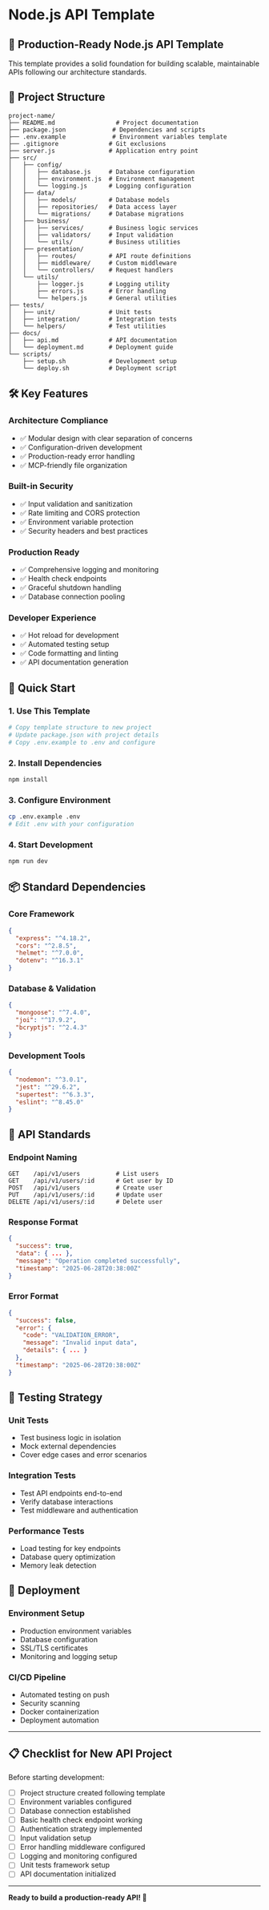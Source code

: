 # Node.js API Template

## 🚀 Production-Ready Node.js API Template

This template provides a solid foundation for building scalable, maintainable APIs following our architecture standards.

## 📁 Project Structure

```
project-name/
├── README.md                 # Project documentation
├── package.json             # Dependencies and scripts
├── .env.example             # Environment variables template
├── .gitignore              # Git exclusions
├── server.js               # Application entry point
├── src/
│   ├── config/
│   │   ├── database.js     # Database configuration
│   │   ├── environment.js  # Environment management
│   │   └── logging.js      # Logging configuration
│   ├── data/
│   │   ├── models/         # Database models
│   │   ├── repositories/   # Data access layer
│   │   └── migrations/     # Database migrations
│   ├── business/
│   │   ├── services/       # Business logic services
│   │   ├── validators/     # Input validation
│   │   └── utils/          # Business utilities
│   ├── presentation/
│   │   ├── routes/         # API route definitions
│   │   ├── middleware/     # Custom middleware
│   │   └── controllers/    # Request handlers
│   └── utils/
│       ├── logger.js       # Logging utility
│       ├── errors.js       # Error handling
│       └── helpers.js      # General utilities
├── tests/
│   ├── unit/               # Unit tests
│   ├── integration/        # Integration tests
│   └── helpers/            # Test utilities
├── docs/
│   ├── api.md              # API documentation
│   └── deployment.md       # Deployment guide
└── scripts/
    ├── setup.sh            # Development setup
    └── deploy.sh           # Deployment script
```

## 🛠️ Key Features

### **Architecture Compliance**
- ✅ Modular design with clear separation of concerns
- ✅ Configuration-driven development
- ✅ Production-ready error handling
- ✅ MCP-friendly file organization

### **Built-in Security**
- ✅ Input validation and sanitization
- ✅ Rate limiting and CORS protection
- ✅ Environment variable protection
- ✅ Security headers and best practices

### **Production Ready**
- ✅ Comprehensive logging and monitoring
- ✅ Health check endpoints
- ✅ Graceful shutdown handling
- ✅ Database connection pooling

### **Developer Experience**
- ✅ Hot reload for development
- ✅ Automated testing setup
- ✅ Code formatting and linting
- ✅ API documentation generation

## 🚀 Quick Start

### **1. Use This Template**
```bash
# Copy template structure to new project
# Update package.json with project details
# Copy .env.example to .env and configure
```

### **2. Install Dependencies**
```bash
npm install
```

### **3. Configure Environment**
```bash
cp .env.example .env
# Edit .env with your configuration
```

### **4. Start Development**
```bash
npm run dev
```

## 📦 Standard Dependencies

### **Core Framework**
```json
{
  "express": "^4.18.2",
  "cors": "^2.8.5",
  "helmet": "^7.0.0",
  "dotenv": "^16.3.1"
}
```

### **Database & Validation**
```json
{
  "mongoose": "^7.4.0",
  "joi": "^17.9.2",
  "bcryptjs": "^2.4.3"
}
```

### **Development Tools**
```json
{
  "nodemon": "^3.0.1",
  "jest": "^29.6.2",
  "supertest": "^6.3.3",
  "eslint": "^8.45.0"
}
```

## 🎯 API Standards

### **Endpoint Naming**
```
GET    /api/v1/users          # List users
GET    /api/v1/users/:id      # Get user by ID
POST   /api/v1/users          # Create user
PUT    /api/v1/users/:id      # Update user
DELETE /api/v1/users/:id      # Delete user
```

### **Response Format**
```json
{
  "success": true,
  "data": { ... },
  "message": "Operation completed successfully",
  "timestamp": "2025-06-28T20:38:00Z"
}
```

### **Error Format**
```json
{
  "success": false,
  "error": {
    "code": "VALIDATION_ERROR",
    "message": "Invalid input data",
    "details": { ... }
  },
  "timestamp": "2025-06-28T20:38:00Z"
}
```

## 🧪 Testing Strategy

### **Unit Tests**
- Test business logic in isolation
- Mock external dependencies
- Cover edge cases and error scenarios

### **Integration Tests**
- Test API endpoints end-to-end
- Verify database interactions
- Test middleware and authentication

### **Performance Tests**
- Load testing for key endpoints
- Database query optimization
- Memory leak detection

## 🚀 Deployment

### **Environment Setup**
- Production environment variables
- Database configuration
- SSL/TLS certificates
- Monitoring and logging setup

### **CI/CD Pipeline**
- Automated testing on push
- Security scanning
- Docker containerization
- Deployment automation

---

## 📋 Checklist for New API Project

Before starting development:

- [ ] Project structure created following template
- [ ] Environment variables configured
- [ ] Database connection established
- [ ] Basic health check endpoint working
- [ ] Authentication strategy implemented
- [ ] Input validation setup
- [ ] Error handling middleware configured
- [ ] Logging and monitoring configured
- [ ] Unit tests framework setup
- [ ] API documentation initialized

---

**Ready to build a production-ready API! 🚀**
